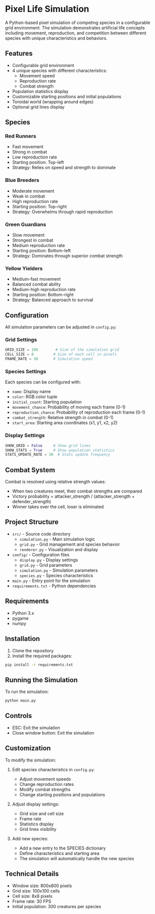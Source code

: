 # Pixel Life Simulation

A Python-based pixel simulation of competing species in a configurable grid environment. The simulation demonstrates artificial life concepts including movement, reproduction, and competition between different species with unique characteristics and behaviors.

## Features

- Configurable grid environment
- 4 unique species with different characteristics:
  - Movement speed
  - Reproduction rate
  - Combat strength
- Population statistics display
- Customizable starting positions and initial populations
- Toroidal world (wrapping around edges)
- Optional grid lines display

## Species

### Red Runners
- Fast movement
- Strong in combat
- Low reproduction rate
- Starting position: Top-left
- Strategy: Relies on speed and strength to dominate

### Blue Breeders
- Moderate movement
- Weak in combat
- High reproduction rate
- Starting position: Top-right
- Strategy: Overwhelms through rapid reproduction

### Green Guardians
- Slow movement
- Strongest in combat
- Medium reproduction rate
- Starting position: Bottom-left
- Strategy: Dominates through superior combat strength

### Yellow Yielders
- Medium-fast movement
- Balanced combat ability
- Medium-high reproduction rate
- Starting position: Bottom-right
- Strategy: Balanced approach to survival

## Configuration

All simulation parameters can be adjusted in `config.py`:

### Grid Settings
```python
GRID_SIZE = 100        # Size of the simulation grid
CELL_SIZE = 8         # Size of each cell in pixels
FRAME_RATE = 30       # Simulation speed
```

### Species Settings
Each species can be configured with:
- `name`: Display name
- `color`: RGB color tuple
- `initial_count`: Starting population
- `movement_chance`: Probability of moving each frame (0-1)
- `reproduction_chance`: Probability of reproduction each frame (0-1)
- `combat_strength`: Relative strength in combat (0-1)
- `start_area`: Starting area coordinates (x1, y1, x2, y2)

### Display Settings
```python
SHOW_GRID = False     # Show grid lines
SHOW_STATS = True     # Show population statistics
STATS_UPDATE_RATE = 30  # Stats update frequency
```

## Combat System

Combat is resolved using relative strength values:
- When two creatures meet, their combat strengths are compared
- Victory probability = attacker_strength / (attacker_strength + defender_strength)
- Winner takes over the cell, loser is eliminated

## Project Structure

- `src/` - Source code directory
  - `simulation.py` - Main simulation logic
  - `grid.py` - Grid management and species behavior
  - `renderer.py` - Visualization and display
- `config/` - Configuration files
  - `display.py` - Display settings
  - `grid.py` - Grid parameters
  - `simulation.py` - Simulation parameters
  - `species.py` - Species characteristics
- `main.py` - Entry point for the simulation
- `requirements.txt` - Python dependencies

## Requirements

- Python 3.x
- pygame
- numpy

## Installation

1. Clone the repository
2. Install the required packages:
```bash
pip install -r requirements.txt
```

## Running the Simulation

To run the simulation:
```bash
python main.py
```

## Controls

- ESC: Exit the simulation
- Close window button: Exit the simulation

## Customization

To modify the simulation:

1. Edit species characteristics in `config.py`:
   - Adjust movement speeds
   - Change reproduction rates
   - Modify combat strengths
   - Change starting positions and populations

2. Adjust display settings:
   - Grid size and cell size
   - Frame rate
   - Statistics display
   - Grid lines visibility

3. Add new species:
   - Add a new entry to the SPECIES dictionary
   - Define characteristics and starting area
   - The simulation will automatically handle the new species

## Technical Details

- Window size: 800x800 pixels
- Grid size: 100x100 cells
- Cell size: 8x8 pixels
- Frame rate: 30 FPS
- Initial population: 300 creatures per species 
